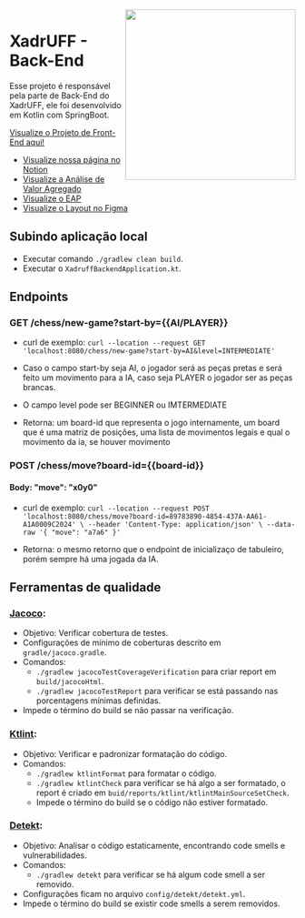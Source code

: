 <img align="right"  src="https://user-images.githubusercontent.com/50959073/172961331-f144bf54-3d6d-4e67-a63c-d55a44a649fc.png" width="300" height="300" />

# XadrUFF - Back-End
Esse projeto é responsável pela parte de Back-End do XadrUFF, ele foi desenvolvido em Kotlin com SpringBoot. 

[Visualize o Projeto de Front-End aqui!](https://github.com/lucasfauster/xadruff-frontend)


 - [Visualize nossa página no Notion](https://luamz.notion.site/XadrUFF-7e272f2c22a74ca9be39b6a00ae1c440)
 - [Visualize a Análise de Valor Agregado](https://docs.google.com/spreadsheets/d/1GNKjPhV9bs--8fbKKEkWH3g1j96xQNvAf8fyJ7w5q3w/edit#gid=692033079)
 - [Visualize o EAP](https://drive.google.com/file/d/1JPSLjALye_b2cY7z7KKQy7uQ3KSip3cZ/view)
 - [Visualize o Layout no Figma](https://www.figma.com/file/xH4MrdVl8TFi4ADzO0zdcs/XadrUFF?node-id=0%3A1)

## Subindo aplicação local
  
  - Executar comando `./gradlew clean build`.
  - Executar o `XadruffBackendApplication.kt`.

## Endpoints
### GET /chess/new-game?start-by={{AI/PLAYER}} 
  - curl de exemplo: ` curl --location --request GET 'localhost:8080/chess/new-game?start-by=AI&level=INTERMEDIATE' `
    
  - Caso o campo start-by seja AI, o jogador será as peças pretas e será feito um movimento para a IA, caso seja PLAYER o jogador ser as peças brancas.
  - O campo level pode ser BEGINNER ou IMTERMEDIATE
  - Retorna: um board-id que representa o jogo internamente, um board que é uma matriz de posições, uma lista de movimentos legais e qual o movimento da ia, se houver movimento

### POST /chess/move?board-id={{board-id}}
 #### Body: "move": "x0y0"
 
 - curl de exemplo: `curl --location --request POST 'localhost:8080/chess/move?board-id=89783890-4854-437A-AA61-A1A0009C2024' \
--header 'Content-Type: application/json' \
--data-raw '{
    "move": "a7a6"
}'`

- Retorna: o mesmo retorno que o endpoint de inicializaço de tabuleiro, porém sempre há uma jogada da IA.

## Ferramentas de qualidade

### [Jacoco](https://www.jacoco.org/jacoco/):
- Objetivo: Verificar cobertura de testes.
- Configurações de mínimo de coberturas descrito em `gradle/jacoco.gradle`.
- Comandos:
  - `./gradlew jacocoTestCoverageVerification` para criar report em `build/jacocoHtml`.
  - `./gradlew jacocoTestReport` para verificar se está passando nas porcentagens mínimas definidas.
- Impede o término do build se não passar na verificação.

### [Ktlint](https://ktlint.github.io/):
- Objetivo: Verificar e padronizar formatação do código.
- Comandos:
  - `./gradlew ktlintFormat` para formatar o código.
  - `./gradlew ktlintCheck` para verificar se há algo a ser formatado, o report é criado em `buid/reports/ktlint/ktlintMainSourceSetCheck`.
  - Impede o término do build se o código não estiver formatado.

### [Detekt](https://detekt.dev/):
- Objetivo: Analisar o código estaticamente, encontrando code smells e vulnerabilidades.
- Comandos:
  - `./gradlew detekt` para verificar se há algum code smell a ser removido.
- Configurações ficam no arquivo `config/detekt/detekt.yml`.
- Impede o término do build se existir code smells a serem removidos.
